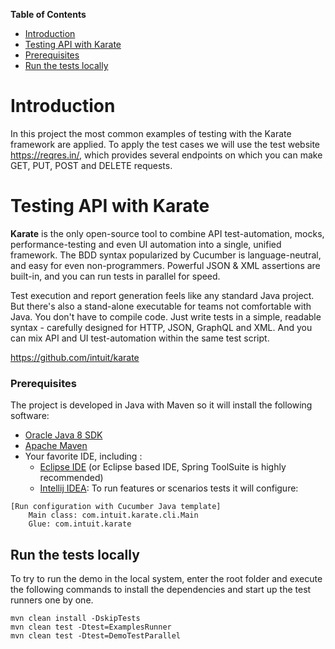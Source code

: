 **Table of Contents**
- [Introduction](#introduction)
- [Testing API with Karate](#testing_api_with_karate)
- [Prerequisites](#prerequisites)
- [Run the tests locally](#run-the-tests-locally)

# Introduction

In this project the most common examples of testing with the Karate framework are applied.
To apply the test cases we will use the test website https://reqres.in/, which provides several endpoints on which you can make GET, PUT, POST and DELETE requests.

# Testing API with Karate

**Karate** is the only open-source tool to combine API test-automation, mocks, performance-testing and even UI automation into a single, unified framework. The BDD syntax popularized by Cucumber is language-neutral, and easy for even non-programmers. Powerful JSON & XML assertions are built-in, and you can run tests in parallel for speed.

Test execution and report generation feels like any standard Java project. But there's also a stand-alone executable for teams not comfortable with Java. You don't have to compile code. Just write tests in a simple, readable syntax - carefully designed for HTTP, JSON, GraphQL and XML. And you can mix API and UI test-automation within the same test script.

https://github.com/intuit/karate

### Prerequisites

The project is developed in Java with Maven so it will install the following software:

* [Oracle Java 8 SDK](https://java.oracle.com)
* [Apache Maven](https://maven.apache.org)
* Your favorite IDE, including :
    * [Eclipse IDE](http://www.eclipse.org) (or  Eclipse based IDE,  Spring ToolSuite is highly recommended)
    * [Intellij IDEA](http://www.jetbrains.com): To run features or scenarios tests it will configure:

```
[Run configuration with Cucumber Java template]
    Main class: com.intuit.karate.cli.Main    
    Glue: com.intuit.karate
```


## Run the tests locally

To try to run the demo in the local system, enter the root folder and execute the following commands to install the dependencies and start up the test runners one by one.

```
mvn clean install -DskipTests
mvn clean test -Dtest=ExamplesRunner
mvn clean test -Dtest=DemoTestParallel

```
